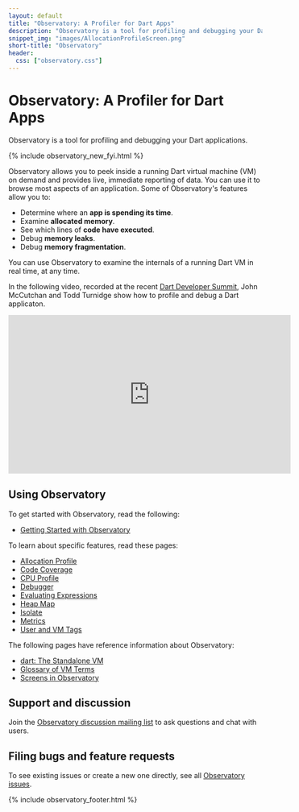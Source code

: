 ```yaml
---
layout: default
title: "Observatory: A Profiler for Dart Apps"
description: "Observatory is a tool for profiling and debugging your Dart application."
snippet_img: "images/AllocationProfileScreen.png"
short-title: "Observatory"
header:
  css: ["observatory.css"]
---
```


# Observatory: A Profiler for Dart Apps

Observatory is a tool for profiling and debugging your
Dart applications.

{% include observatory_new_fyi.html %}

Observatory allows you to peek inside a running Dart virtual 
machine (VM) on demand and provides live, immediate reporting of data.
You can use it to browse most aspects of an application.
Some of Observatory's features allow you to:

- Determine where an **app is spending its time**.
- Examine **allocated memory**.
- See which lines of **code have executed**.
- Debug **memory leaks**.
- Debug **memory fragmentation**.

You can use Observatory to examine the internals of a running 
Dart VM in real time, at any time.

In the following video, recorded at the recent
[Dart Developer Summit](/events/2015/summit/),
John McCutchan and Todd Turnidge show how
to profile and debug a Dart applicaton.

<iframe style="display:block;margin: 0 auto;" width="560" height="315" src="https://www.youtube.com/embed/y39pZCExsOs?list=PLOU2XLYxmsIIQorIS8gagUiMau9S84vZV" frameborder="0" allowfullscreen></iframe>

## Using Observatory

To get started with Observatory, read the following:

* [Getting Started with Observatory](get-started.html)

To learn about specific features, read these pages:

* [Allocation Profile](allocation-profile.html)
* [Code Coverage](code-coverage.html)
* [CPU Profile](cpu-profile.html)
* [Debugger](debugger.html)
* [Evaluating Expressions](evaluate.html)
* [Heap Map](heap-map.html)
* [Isolate](isolate.html)
* [Metrics](metrics.html)
* [User and VM Tags](tags.html)

The following pages have reference information about Observatory:

* [dart: The Standalone VM](/tools/dart-vm/#observatory)
* [Glossary of VM Terms](glossary.html)
* [Screens in Observatory](screens.html)

## Support and discussion

Join the [Observatory discussion mailing list][list] to ask questions and chat
with users.

## Filing bugs and feature requests

To see existing issues or create a new one directly, see all
[Observatory issues](https://github.com/dart-lang/sdk/labels/Area-Observatory).

{% include observatory_footer.html %}

[list]: https://groups.google.com/a/dartlang.org/forum/#!forum/observatory-discuss
